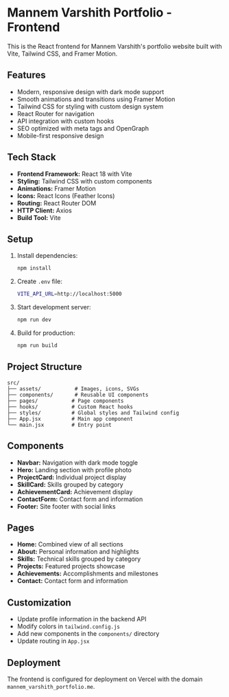 # Mannem Varshith Portfolio - Frontend

This is the React frontend for Mannem Varshith's portfolio website built with Vite, Tailwind CSS, and Framer Motion.

## Features

- Modern, responsive design with dark mode support
- Smooth animations and transitions using Framer Motion
- Tailwind CSS for styling with custom design system
- React Router for navigation
- API integration with custom hooks
- SEO optimized with meta tags and OpenGraph
- Mobile-first responsive design

## Tech Stack

- **Frontend Framework:** React 18 with Vite
- **Styling:** Tailwind CSS with custom components
- **Animations:** Framer Motion
- **Icons:** React Icons (Feather Icons)
- **Routing:** React Router DOM
- **HTTP Client:** Axios
- **Build Tool:** Vite

## Setup

1. Install dependencies:
   ```bash
   npm install
   ```

2. Create `.env` file:
   ```bash
   VITE_API_URL=http://localhost:5000
   ```

3. Start development server:
   ```bash
   npm run dev
   ```

4. Build for production:
   ```bash
   npm run build
   ```

## Project Structure

```
src/
├── assets/           # Images, icons, SVGs
├── components/       # Reusable UI components
├── pages/           # Page components
├── hooks/           # Custom React hooks
├── styles/          # Global styles and Tailwind config
├── App.jsx          # Main app component
└── main.jsx         # Entry point
```

## Components

- **Navbar:** Navigation with dark mode toggle
- **Hero:** Landing section with profile photo
- **ProjectCard:** Individual project display
- **SkillCard:** Skills grouped by category
- **AchievementCard:** Achievement display
- **ContactForm:** Contact form and information
- **Footer:** Site footer with social links

## Pages

- **Home:** Combined view of all sections
- **About:** Personal information and highlights
- **Skills:** Technical skills grouped by category
- **Projects:** Featured projects showcase
- **Achievements:** Accomplishments and milestones
- **Contact:** Contact form and information

## Customization

- Update profile information in the backend API
- Modify colors in `tailwind.config.js`
- Add new components in the `components/` directory
- Update routing in `App.jsx`

## Deployment

The frontend is configured for deployment on Vercel with the domain `mannem_varshith_portfolio.me`. 
